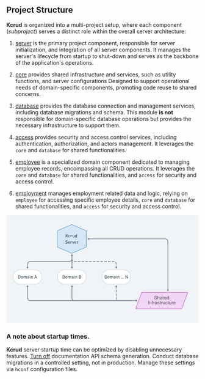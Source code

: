 ## Project Structure

**Kcrud** is organized into a multi-project setup, where each component (_subproject_) serves a distinct role within
the overall server architecture:

1. [server](../kcrud-server) is the primary project component, responsible for server initialization, and integration of all server components.
   It manages the server's lifecycle from startup to shut-down and serves as the backbone of the application's operations.

2. [core](../kcrud-system/core) provides shared infrastructure and services, such as utility functions, and server configurations
   Designed to support operational needs of domain-specific components, promoting code reuse to shared concerns.

3. [database](../kcrud-system/core) provides the database connection and management services, including database migrations and schema.
   This module **is not** responsible for domain-specific database operations but provides the necessary infrastructure to support them.

4. [access](../kcrud-system/access) provides security and access control services, including authentication, authorization,
   and actors management. It leverages the `core` and `database` for shared functionalities.

5. [employee](../kcrud-domain/employee) is a specialized domain component dedicated to managing employee records, encompassing all CRUD operations.
   It leverages the `core` and `database` for shared functionalities, and `access` for security and access control.

6. [employment](../kcrud-domain/employment) manages employment related data and logic, relying on
   `employee` for accessing specific employee
   details, `core` and `database` for shared functionalities, and `access` for security and access control.

<img src="./screenshots/server.jpg" width="800" alt="server">

### A note about startup times.

**Kcrud** server startup time can be optimized by disabling unnecessary features.
[Turn off](../kcrud-system/core/src/main/resources/config/config_api_schema.conf) documentation API schema generation.
Conduct database migrations in a controlled setting, not in production. Manage these settings via `hconf` configuration files.
